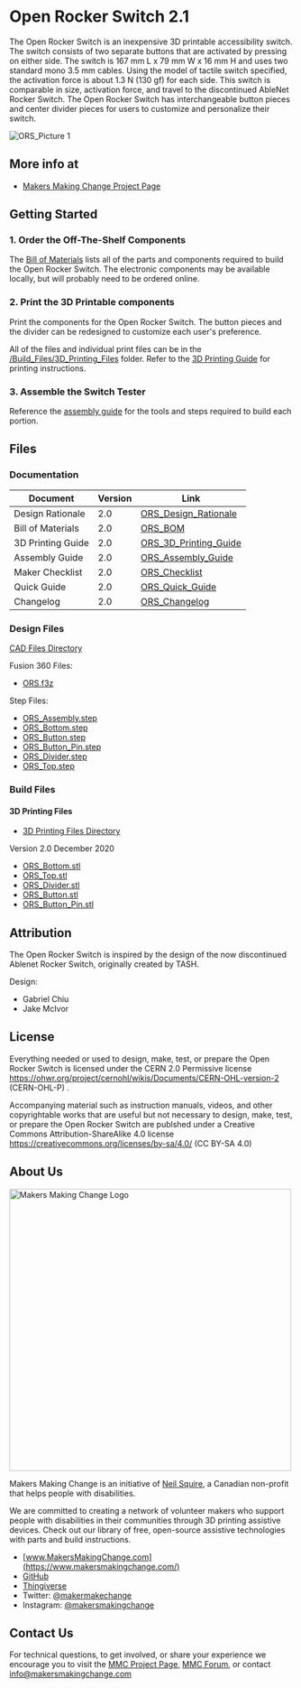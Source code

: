 # Open Rocker Switch 2.1

The Open Rocker Switch is an inexpensive 3D printable accessibility switch. The switch consists of two separate buttons that are activated by pressing on either side.   The switch is 167 mm L x 79 mm W x 16 mm H and uses two standard mono 3.5 mm cables. Using the model of tactile switch specified, the activation force is about 1.3 N (130 gf) for each side. This switch is comparable in size, activation force, and travel to the discontinued AbleNet Rocker Switch. The Open Rocker Switch has interchangeable button pieces and center divider pieces
for users to customize and personalize their switch.


![ORS_Picture 1](https://user-images.githubusercontent.com/50347013/173670066-54860165-76bc-47ce-827c-77d9d8baece5.JPG)


## More info at
 - [Makers Making Change Project Page](https://www.makersmakingchange.com/project/open-rocker-switch/)


## Getting Started

### 1. Order the Off-The-Shelf Components

The [Bill of Materials](/Documentation/ORS_BOM_v2.0.xlsx) lists all of the parts and components required to build the Open Rocker Switch. 
The electronic components may be available locally, but will probably need to be ordered online.


### 2. Print the 3D Printable components

Print the components for the Open Rocker Switch. The button pieces and the divider can be redesigned to customize each user's preference.

All of the files and individual print files can be in the [/Build_Files/3D_Printing_Files](/Build_Files/3D_Printing/) folder. Refer to the [3D Printing Guide](/Documentation/ORS_3D_Printing_Guide_v2.0.pdf) for printing instructions.

### 3. Assemble the Switch Tester

Reference the [assembly guide](/Documentation/ORS_Assembly_Guide_v2.0.pdf) for the tools and steps required to build each portion.

## Files

### Documentation
| Document             | Version | 							Link 									                                   |
|----------------------|---------|-----------------------------------------------------------------------|
| Design Rationale     | 2.0     | [ORS_Design_Rationale](/Documentation/ORS_Design_Rationale_v2.0.pdf)  |
| Bill of Materials    | 2.0     | [ORS_BOM](/Documentation/ORS_BOM_v2.0.xlsx)     	                     |
| 3D Printing Guide    | 2.0     | [ORS_3D_Printing_Guide](/Documentation/ORS_3D_Printing_Guide_v2.0.pdf)|
| Assembly Guide       | 2.0     | [ORS_Assembly_Guide](/Documentation/ORS_Assembly_Guide_v2.0.pdf)   	     |
| Maker Checklist      | 2.0     | [ORS_Checklist](/Documentation/ORS_Maker_Checklist_v2.0.pdf)          |
| Quick Guide          | 2.0     | [ORS_Quick_Guide](/Documentation/ORS_Quick_Guide_v2.0.pdf)    	       |
| Changelog            | 2.0     | [ORS_Changelog](/Documentation/ORS_Changelog_v2.0.pdf)     		       |

### Design Files
[CAD Files Directory](/Design_Files)

Fusion 360 Files:
 - [ORS.f3z](/Design_Files/Fusion_Files/ORS.f3z)
 
Step Files:
 - [ORS_Assembly.step](/Design_Files/Step/ORS_Assembly.step)
 - [ORS_Bottom.step](/Design_Files/Step/ORS_Bottom.step)
 - [ORS_Button.step](/Design_Files/Step/ORS_Button.step)
 - [ORS_Button_Pin.step](/Design_Files/Step/ORS_Button_Pin.step)
 - [ORS_Divider.step](/Design_Files/Step/ORS_Divider.step)
 - [ORS_Top.step](/Design_Files/Step/ORS_Top.step)

### Build Files
#### 3D Printing Files
 - [3D Printing Files Directory](/Build_Files/3D_Printing)
 
 Version 2.0 December 2020
 - [ORS_Bottom.stl](/Build_Files/3D_Printing/ORS_Bottom.stl)
 - [ORS_Top.stl](/Build_Files/3D_Printing/ORS_Top.stl)
 - [ORS_Divider.stl](/Build_Files/3D_Printing/ORS_Divider.stl)
 - [ORS_Button.stl](/Build_Files/3D_Printing/ORS_Button.stl)
 - [ORS_Button_Pin.stl](/Build_Files/3D_Printing/ORS_Button_Pin.stl)

## Attribution
The Open Rocker Switch is inspired by the design of the now discontinued Ablenet Rocker Switch, originally created by TASH.

Design:
 - Gabriel Chiu
 - Jake McIvor
  
 
## License

Everything needed or used to design, make, test, or prepare the Open Rocker Switch is licensed under the CERN 2.0 Permissive license <https://ohwr.org/project/cernohl/wikis/Documents/CERN-OHL-version-2> (CERN-OHL-P) .

Accompanying material such as instruction manuals, videos, and other copyrightable works that are useful but not necessary to design, make, test, or prepare the Open Rocker Switch are publshed under a Creative Commons Attribution-ShareAlike 4.0 license <https://creativecommons.org/licenses/by-sa/4.0/> (CC BY-SA 4.0)


## About Us
<img src="https://www.makersmakingchange.com/wp-content/uploads/logo/mmc_logo.svg" width="500" alt="Makers Making Change Logo">

Makers Making Change is an initiative of [Neil Squire](https://www.neilsquire.ca/), a Canadian non-profit that helps people with disabilities.

We are committed to creating a network of volunteer makers who support people with disabilities in their communities through 3D printing assistive devices. Check out our library of free, open-source assistive technologies with parts and build instructions.

 - [www.MakersMakingChange.com](https://www.makersmakingchange.com/)
 - [GitHub](https://github.com/makersmakingchange)
 - [Thingiverse](https://www.thingiverse.com/makersmakingchange/about)
 - Twitter: [@makermakechange](https://twitter.com/makermakechange)
 - Instagram: [@makersmakingchange](https://www.instagram.com/makersmakingchange)

## Contact Us

For technical questions, to get involved, or share your experience we encourage you to visit the [MMC Project Page]( https://www.makersmakingchange.com/project), [MMC Forum](https://makersmakingchange.com/forum/), or contact info@makersmakingchange.com
